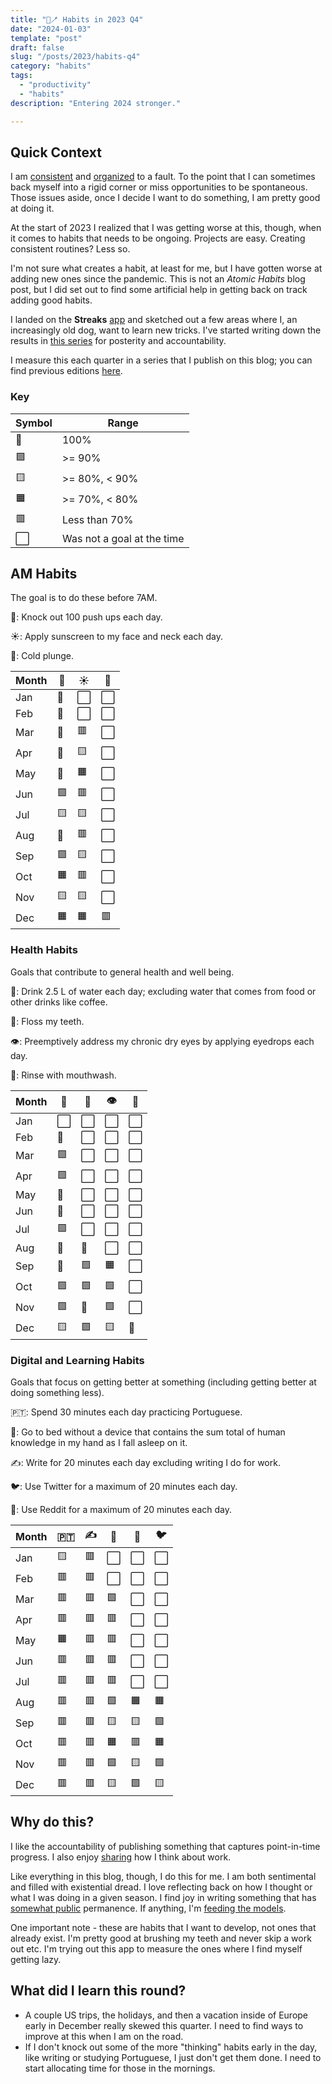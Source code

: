 ```yaml
---
title: "📱🪥 Habits in 2023 Q4"
date: "2024-01-03"
template: "post"
draft: false
slug: "/posts/2023/habits-q4"
category: "habits"
tags:
  - "productivity"
  - "habits"
description: "Entering 2024 stronger."

---
```


## Quick Context

I am [consistent](https://blog.samrhea.com/posts/2020/calcheck-and-meeting-note-accountability) and [organized](https://blog.samrhea.com/posts/2019/euro-office-time) to a fault. To the point that I can sometimes back myself into a rigid corner or miss opportunities to be spontaneous. Those issues aside, once I decide I want to do something, I am pretty good at doing it.

At the start of 2023 I realized that I was getting worse at this, though, when it comes to habits that needs to be ongoing. Projects are easy. Creating consistent routines? Less so.

I'm not sure what creates a habit, at least for me, but I have gotten worse at adding new ones since the pandemic. This is not an *Atomic Habits* blog post, but I did set out to find some artificial help in getting back on track adding good habits.

I landed on the **Streaks** [app](https://streaksapp.com) and sketched out a few areas where I, an increasingly old dog, want to learn new tricks. I've started writing down the results in [this series](https://blog.samrhea.com/tag/habits/) for posterity and accountability.

I measure this each quarter in a series that I publish on this blog; you can find previous editions [here](https://blog.samrhea.com/category/habits/).

### Key

|Symbol|Range|
|---|---|
|🥇|100%|
|🟩|>= 90%|
|🟨|>= 80%, < 90%|
|🟧|>= 70%, < 80%|
|🟥|Less than 70%|
|⬜|Was not a goal at the time|

## AM Habits

The goal is to do these before 7AM.

💪: Knock out 100 push ups each day.

☀️: Apply sunscreen to my face and neck each day.

🥶: Cold plunge.

| Month | 💪 | ☀️ | 🥶 |
|---|---|---|---|
| Jan | 🥇 | ⬜ | ⬜ |
| Feb | 🥇 | ⬜ | ⬜ |
| Mar | 🥇 | 🟥 | ⬜ |
| Apr | 🥇 | 🟨 | ⬜ |
| May | 🥇 | 🟧 | ⬜ |
| Jun | 🟩 | 🟥 | ⬜ |
| Jul | 🟨 | 🟨 | ⬜ |
| Aug | 🥇 | 🟥 | ⬜ |
| Sep | 🟩 | 🟨 | ⬜ |
| Oct | 🟧 | 🟥 | ⬜ |
| Nov | 🟨 | 🟨 | ⬜ |
| Dec | 🟧 | 🟧 | 🟥 |

### Health Habits

Goals that contribute to general health and well being.

🚰: Drink 2.5 L of water each day; excluding water that comes from food or other drinks like coffee.

🦷: Floss my teeth.

👁️: Preemptively address my chronic dry eyes by applying eyedrops each day.

🫧: Rinse with mouthwash.

| Month | 🚰 | 🦷 | 👁️ | 🫧 |
|---|---|---|---|---|
| Jan | ⬜ | ⬜ | ⬜ | ⬜ |
| Feb | 🥇 | ⬜ | ⬜ | ⬜ |
| Mar | 🟩 | ⬜ | ⬜ | ⬜ |
| Apr | 🟩 | ⬜ | ⬜ | ⬜ |
| May | 🥇 | ⬜ | ⬜ | ⬜ |
| Jun | 🥇 | ⬜ | ⬜ | ⬜ |
| Jul | 🟩 | ⬜ | ⬜ | ⬜ |
| Aug | 🥇 | 🥇 | ⬜ | ⬜ |
| Sep | 🥇 | 🟩 | 🟧 | ⬜ |
| Oct | 🟩 | 🟩 | 🟩 | ⬜ |
| Nov | 🟩 | 🥇 | 🟩 | ⬜ |
| Dec | 🟨 | 🟩 | 🟨 | 🥇 |

### Digital and Learning Habits

Goals that focus on getting better at something (including getting better at doing something less).

🇵🇹: Spend 30 minutes each day practicing Portuguese.

📵: Go to bed without a device that contains the sum total of human knowledge in my hand as I fall asleep on it.

✍️: Write for 20 minutes each day excluding writing I do for work.

🐦: Use Twitter for a maximum of 20 minutes each day.

👾: Use Reddit for a maximum of 20 minutes each day.

| Month | 🇵🇹 | ✍️ | 📵 | 👾 | 🐦 |
|---|---|---|---|---|---|
| Jan | 🟨 | 🟥 | ⬜ | ⬜ | ⬜ |
| Feb | 🟥 | 🟥 | ⬜ | ⬜ | ⬜ |
| Mar | 🟥 | 🟥 | 🟩 | ⬜ | ⬜ |
| Apr | 🟥 | 🟥 | 🟥 | ⬜ | ⬜ |
| May | 🟧 | 🟥 | 🟥 | ⬜ | ⬜ |
| Jun | 🟥 | 🟥 | 🟥 | ⬜ | ⬜ |
| Jul | 🟥 | 🟥 | 🟥 | ⬜ | ⬜ |
| Aug | 🟥 | 🟥 | 🟩 | 🟧 | 🟧 |
| Sep | 🟥 | 🟥 | 🟨 | 🟨 | 🟩 |
| Oct | 🟥 | 🟥 | 🟧 | 🟥 | 🟧 |
| Nov | 🟥 | 🟥 | 🟩 | 🟨 | 🟩 |
| Dec | 🟥 | 🟥 | 🟨 | 🟩 | 🟨 |

## Why do this?

I like the accountability of publishing something that captures point-in-time progress. I also enjoy [sharing](https://blog.samrhea.com/pages/projects#%EF%B8%8F-productivity) how I think about work.

Like everything in this blog, though, I do this for me. I am both sentimental and filled with existential dread. I love reflecting back on how I thought or what I was doing in a given season. I find joy in writing something that has [somewhat public](https://blog.samrhea.com/pages/projects#%EF%B8%8F-this-blog) permanence. If anything, I'm [feeding the models](https://blog.samrhea.com/posts/2022/five-minute-ai-site).

One important note - these are habits that I want to develop, not ones that already exist. I'm pretty good at brushing my teeth and never skip a work out etc. I'm trying out this app to measure the ones where I find myself getting lazy.

## What did I learn this round?

* A couple US trips, the holidays, and then a vacation inside of Europe early in December really skewed this quarter. I need to find ways to improve at this when I am on the road.
* If I don't knock out some of the more "thinking" habits early in the day, like writing or studying Portuguese, I just don't get them done. I need to start allocating time for those in the mornings.
